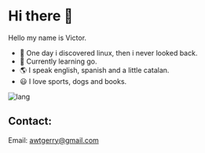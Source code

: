 # Hi there 🤙
Hello my name is Victor.

- 🐧 One day i discovered linux, then i never looked back.
- 🔷 Currently learning go.
- 🌎 I speak english, spanish and a little catalan.
- 😃 I love sports, dogs and books.

![lang](https://github-readme-stats.vercel.app/api/top-langs/?username=awtgerry&theme=gruvbox)

## Contact:
Email: awtgerry@gmail.com
